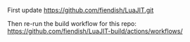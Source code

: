 First update https://github.com/fiendish/LuaJIT.git

Then re-run the build workflow for this repo: https://github.com/fiendish/LuaJIT-build/actions/workflows/
